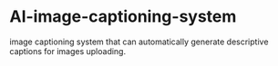 # AI-image-captioning-system
image captioning system that can automatically generate descriptive captions for images uploading. 
